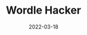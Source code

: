 ---
title: Wordle Hacker
id: wordle-hacker
tech: Chrome Extention
img: /images/code/wordle-hacker.png
date: 2022-03-18
link: https://github.com/ZacharyCrespin/wordle-hacker
---